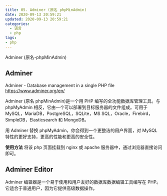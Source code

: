 ```yaml
---
title: 05. Adminer (原名 phpMinAdmin)
date: 2020-09-13 20:59:21
updated: 2020-09-13 20:59:21
categories:
  - 语言
  - php
tags:
- php
---
```


Adminer (原名-phpMinAdmin)

## Adminer

Adminer - Database management in a single PHP file
<https://www.adminer.org/en/>

Adminer (原名 phpMinAdmin)是一个用 PHP 编写的全功能数据库管理工具。与 phpMyAdmin 相反，它由一个可以部署到目标服务器的文件组成。可用于 MySQL，MariaDB，PostgreSQL，SQLite，MS SQL，Oracle，Firebird，SimpleDB，Elasticsearch 和 MongoDB。

用 Adminer 替换 phpMyAdmin，你会得到一个更整洁的用户界面，对 MySQL 特性的更好支持，更高的性能和更高的安全性。

**使用方法**
将该 php 页面挂载到 nginx 或 apache 服务器中，通过浏览器直接访问即可。

<!-- more -->

## Adminer Editor

Adminer 编辑器是一个易于使用和用户友好的数据库数据编辑工具编写在 PHP。它适合于普通用户，因为它提供高级数据操作。
